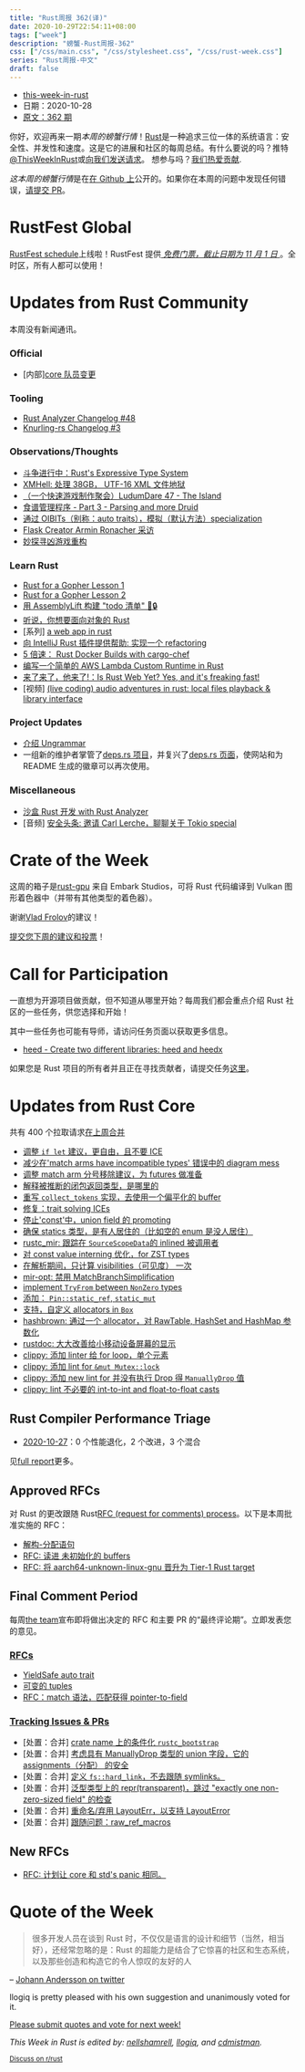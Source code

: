 ```yaml
---
title: "Rust周报 362(译)"
date: 2020-10-29T22:54:11+08:00
tags: ["week"]
description: "螃蟹-Rust周报-362"
css: ["/css/main.css", "/css/stylesheet.css", "/css/rust-week.css"]
series: "Rust周报-中文"
draft: false
---
```


- [this-week-in-rust](https://this-week-in-rust.org)
- 日期：2020-10-28
- [原文：362 期](https://this-week-in-rust.org/blog/2020/10/28/this-week-in-rust-362/)

你好，欢迎再来一期*本周的螃蟹行情*！[Rust](http://rust-lang.org)是一种追求三位一体的系统语言：安全性、并发性和速度。这是它的进展和社区的每周总结。有什么要说的吗？推特[@ThisWeekInRust](https://twitter.com/ThisWeekInRust)或[向我们发送请求](https://github.com/cmr/this-week-in-rust)。 想参与吗？[我们热爱贡献](https://github.com/rust-lang/rust/blob/master/CONTRIBUTING.md).

*这本周的螃蟹行情*是在[在 Github 上](https://github.com/cmr/this-week-in-rust)公开的。如果你在本周的问题中发现任何错误，[请提交 PR](https://github.com/cmr/this-week-in-rust/pulls)。

# RustFest Global

[RustFest schedule](https://rustfest.global/schedule)上线啦！RustFest 提供[ _免费门票，截止日期为 11 月 1 日_ ](https://rustfest.global/tickets)。全时区，所有人都可以使用！

# Updates from Rust Community

本周没有新闻通讯。

### Official

- \[内部][core 队员变更](https://blog.rust-lang.org/inside-rust/2020/10/23/Core-team-membership.html)

### Tooling

- [Rust Analyzer Changelog #48](https://rust-analyzer.github.io/thisweek/2020/10/26/changelog-48.html)
- [Knurling-rs Changelog #3](https://ferrous-systems.com/blog/knurling-changelog-3/)

### Observations/Thoughts

- [斗争进行中：Rust's Expressive Type System](https://thefuntastic.com/blog/fighting-rusts-type-system)
- [XMHell: 处理 38GB， UTF-16 XML 文件地狱](http://usethe.computer/posts/14-xmhell.html)
- [（一个快速游戏制作聚会）LudumDare 47 - The Island](https://blog.kuviman.com/2020/10/18/ludumdare47.html)
- [食谱管理程序 - Part 3 - Parsing and more Druid](https://bheisler.github.io/post/recipe-manager-part-3-parsing-and-more-druid/)
- [通过 OIBITs（别称：auto traits），模拟（默认方法）specialization ](https://pwychowaniec.com/en/posts/imitating-specialization-with-oibits/)
- [Flask Creator Armin Ronacher 采访](https://evrone.com/armin-ronacher-interview)
- [妙探寻凶游戏重构](https://gregstoll.wordpress.com/2020/10/22/clue-solver-now-in-rust-with-more-accurate-simulations/)

### Learn Rust

- [Rust for a Gopher Lesson 1](https://levpaul.com/posts/rust-lesson-1/)
- [Rust for a Gopher Lesson 2](https://levpaul.com/posts/rust-lesson-2/)
- [用 AssemblyLift 构建 "todo 清单" 🚀🔒](https://dev.to/dotxlem/build-a-todo-list-backend-with-assemblylift-1ak3)
- [听说，你想要面向对象的 Rust](https://blog.darrien.dev/posts/so-you-want-to-object/)
- \[系列] [a web app in rust](https://dev.to/krowemoh/series/9410)
- [向 IntelliJ Rust 插件提供帮助: 实现一个 refactoring](https://kobzol.github.io/rust/intellij/2020/10/19/contributing-4-introduce-constant-refactoring.html)
- [5 倍速： Rust Docker Builds with cargo-chef](https://www.lpalmieri.com/posts/fast-rust-docker-builds)
- [编写一个简单的 AWS Lambda Custom Runtime in Rust](http://jamesmcm.github.io/blog/2020/10/24/lambda-runtime/#en)
- [来了来了，他来了!：Is Rust Web Yet? Yes, and it's freaking fast!](http://www.arewewebyet.org/)
- \[视频] [(live coding) audio adventures in rust: local files playback & library interface](https://youtu.be/-tj7ODHX93o)

### Project Updates

- [介绍 Ungrammar](https://rust-analyzer.github.io//blog/2020/10/24/introducing-ungrammar.html)
- 一组新的维护者掌管了[deps.rs 项目](https://github.com/deps-rs/deps.rs)，并复兴了[deps.rs 页面](https://deps.rs)，使网站和为 README 生成的徽章可以再次使用。

### Miscellaneous

- [沙盒 Rust 开发 with Rust Analyzer](https://www.grepular.com/Sandbox_Rust_Development_with_Rust_Analyzer)
- \[音频] [安全头条: 邀请 Carl Lerche，聊聊关于 Tokio special](https://blog.firosolutions.com/2020/10/tokio_special_with_carl_lerche/)

# Crate of the Week

这周的箱子是[rust-gpu](https://github.com/EmbarkStudios/rust-gpu) 来自 Embark Studios，可将 Rust 代码编译到 Vulkan 图形着色器中（并带有其他类型的着色器）。

谢谢[Vlad Frolov](https://users.rust-lang.org/t/crate-of-the-week/2704/831)的建议！

[提交您下周的建议和投票][submit_crate]！

[submit_crate]: https://users.rust-lang.org/t/crate-of-the-week/2704

# Call for Participation

一直想为开源项目做贡献，但不知道从哪里开始？每周我们都会重点介绍 Rust 社区的一些任务，供您选择和开始！

其中一些任务也可能有导师，请访问任务页面以获取更多信息。

- [heed - Create two different libraries: heed and heedx](https://github.com/Kerollmops/heed/issues/51)

如果您是 Rust 项目的所有者并且正在寻找贡献者，请提交任务[这里][guidelines]。

[guidelines]: https://users.rust-lang.org/t/twir-call-for-participation/4821

# Updates from Rust Core

共有 400 个拉取请求[在上周合并][merged]

[merged]: https://github.com/search?q=is%3Apr+org%3Arust-lang+is%3Amerged+merged%3A2020-10-19..2020-10-26

- [调整 `if let` 建议，更自由，且不要 ICE](https://github.com/rust-lang/rust/pull/77283)
- [减少在'match arms have incompatible types' 错误中的 diagram mess](https://github.com/rust-lang/rust/pull/78255)
- [调整 match arm 分号移除建议，为 futures 做准备](https://github.com/rust-lang/rust/pull/78214)
- [解释被推断的闭包返回类型，是哪里的](https://github.com/rust-lang/rust/pull/78235)
- [重写 `collect_tokens` 实现，去使用一个偏平化的 buffer](https://github.com/rust-lang/rust/pull/77250)
- [修复：trait solving ICEs](https://github.com/rust-lang/rust/pull/77720)
- [停止'const'中，union field 的 promoting](https://github.com/rust-lang/rust/pull/77526)
- [确保 statics 类型，是有人居住的（比如空的 enum 是没人居住）](https://github.com/rust-lang/rust/pull/78324)
- [rustc_mir: 跟踪在 `SourceScopeData`的 inlined 被调用者](https://github.com/rust-lang/rust/pull/68965)
- [对 const value interning 优化，for ZST types](https://github.com/rust-lang/rust/pull/78061)
- [在解析期间，只计算 visibilities（可见度） 一次](https://github.com/rust-lang/rust/pull/78077)
- [mir-opt: 禁用 MatchBranchSimplification](https://github.com/rust-lang/rust/pull/78151)
- [implement `TryFrom` between `NonZero` types](https://github.com/rust-lang/rust/pull/77339)
- [添加： `Pin::static_ref`, `static_mut`](https://github.com/rust-lang/rust/pull/77726)
- [支持，自定义 allocators in `Box`](https://github.com/rust-lang/rust/pull/77187)
- [hashbrown: 通过一个 allocator，对 RawTable, HashSet and HashMap 参数化](https://github.com/rust-lang/hashbrown/pull/133)
- [rustdoc: 大大改善给小移动设备屏幕的显示](https://github.com/rust-lang/rust/pull/78084)
- [clippy: 添加 linter 给 for loop，单个元素](https://github.com/rust-lang/rust-clippy/pull/6109)
- [clippy: 添加 lint for `&mut Mutex::lock`](https://github.com/rust-lang/rust-clippy/pull/6103)
- [clippy: 添加 new lint for 并没有执行 Drop 得 `ManuallyDrop` 值](https://github.com/rust-lang/rust-clippy/pull/6181)
- [clippy: lint 不必要的 int-to-int and float-to-float casts](https://github.com/rust-lang/rust-clippy/pull/6187)

## Rust Compiler Performance Triage

- [2020-10-27](https://github.com/rust-lang/rustc-perf/blob/master/triage/2020-10-27.md)：0 个性能退化，2 个改进，3 个混合

见[full report](https://github.com/rust-lang/rustc-perf/blob/master/triage/2020-10-27.md)更多。

## Approved RFCs

对 Rust 的更改跟随 Rust[RFC (request for comments) process](https://github.com/rust-lang/rfcs#rust-rfcs)。以下是本周批准实施的 RFC：

- [解构-分配语句](https://github.com/rust-lang/rfcs/pull/2909)
- [RFC: 读进 未初始化的 buffers](https://github.com/rust-lang/rfcs/pull/2930)
- [RFC: 将 aarch64-unknown-linux-gnu 晋升为 Tier-1 Rust target](https://github.com/rust-lang/rfcs/pull/2959)

## Final Comment Period

每周[the team](https://www.rust-lang.org/team.html)宣布即将做出决定的 RFC 和主要 PR 的“最终评论期”。立即发表您的意见。

### [RFCs](https://github.com/rust-lang/rfcs/labels/final-comment-period)

- [YieldSafe auto trait](https://github.com/rust-lang/rfcs/pull/2890)
- [可变的 tuples](https://github.com/rust-lang/rfcs/pull/2775)
- [RFC：match 语法，匹配获得 pointer-to-field](https://github.com/rust-lang/rfcs/pull/2666)

### [Tracking Issues & PRs](https://github.com/rust-lang/rust/labels/final-comment-period)

- \[处置：合并] [crate name 上的条件化 `rustc_bootstrap`](https://github.com/rust-lang/rust/pull/77802)
- \[处置：合并] [考虑具有 ManuallyDrop 类型的 union 字段，它的 assignments（分配） 的安全](https://github.com/rust-lang/rust/pull/78068>)
- \[处置：合并] [定义 `fs::hard_link`，不去跟随 symlinks。](https://github.com/rust-lang/rust/pull/78026)
- \[处置：合并] [泛型类型上的 repr(transparent)，跳过 "exactly one non-zero-sized field" 的检查](https://github.com/rust-lang/rust/issues/77841)
- \[处置：合并] [重命名/弃用 LayoutErr，以支持 LayoutError](https://github.com/rust-lang/rust/pull/77691)
- \[处置：合并] [跟随问题：raw_ref_macros](https://github.com/rust-lang/rust/issues/73394)

## New RFCs

- [RFC: 计划让 core 和 std's panic 相同。](https://github.com/rust-lang/rfcs/pull/3007)

# Quote of the Week

> 很多开发人员在谈到 Rust 时，不仅仅是语言的设计和细节（当然，相当好），还经常忽略的是：Rust 的超能力是结合了它惊喜的社区和生态系统，以及那些创造和构造它的令人惊叹的友好的人

– [Johann Andersson on twitter](https://mobile.twitter.com/repi)

llogiq is pretty pleased with his own suggestion and unanimously voted for it.

[Please submit quotes and vote for next week!](https://users.rust-lang.org/t/twir-quote-of-the-week/328)

_This Week in Rust is edited by: [nellshamrell](https://github.com/nellshamrell), [llogiq](https://github.com/llogiq), and [cdmistman](https://github.com/cdmistman)._

<small>[Discuss on r/rust](https://www.reddit.com/r/rust/comments/jk35ha/this_week_in_rust_362/)</small>
